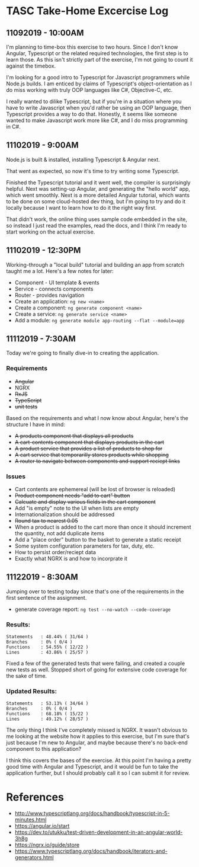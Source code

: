 # TASC Take-Home Excercise Log

## 11092019 - 10:00AM
I'm planning to time-box this exercise to two hours.  Since I don't know Angular, Typescript or the related required technologies, the first step is to learn those.  As this isn't strictly part of the exercise, I'm not going to count it against the timebox.

I'm looking for a good intro to Typescript for Javascript programmers while Node.js builds.  I am enticed by claims of Typescript's object-orientation as I do miss working with truly OOP languages like C#, Objective-C, etc.

I really wanted to dilike Typescript, but if you're in a situation where you have to write Javascript when you'd rather be using an OOP language, then Typescript provides a way to do that.  Honestly, it seems like someone wanted to make Javascript work more like C#, and I do miss programming in C#.


## 11102019 - 9:00AM

Node.js is built & installed, installing Typescript & Angular next.  

That went as expected, so now it's time to try writing some Typescript.

Finished the Typescript tutorial and it went well, the compiler is surprisingly helpful.  Next was setting-up Angular, and generating the "hello world" app, which went smoothly.  Next is a more detailed Angular tutorial, which wants to be done on some cloud-hosted dev thing, but I'm going to try and do it locally because I want to learn how to do it the right way first.

That didn't work, the online thing uses sample code embedded in the site, so instead I just read the examples, read the docs, and I think I'm ready to start working on the actual exercise.


## 11102019 - 12:30PM

Working-through a "local build" tutorial and building an app from scratch taught me a lot.  Here's a few notes for later:

* Component - UI template & events
* Service - connects components
* Router - provides navigation
* Create an application: `ng new <name>`
* Create a component: `ng generate component <name>`
* Create a service: `ng generate service <name>`
* Add a module: `ng generate module app-routing --flat --module=app`


## 11112019 - 7:30AM

Today we're going to finally dive-in to creating the application.  

### Requirements

* ~~Angular~~
* NGRX
* ~~RxJS~~
* ~~TypeScript~~
* ~~unit tests~~


Based on the requirements and what I now know about Angular, here's the structure I have in mind:

* ~~A products component that displays all products~~
* ~~A cart-contents component that displays products in the cart~~
* ~~A product service that provides a list of products to shop for~~
* ~~A cart service that temporarilly stores products while shopping~~
* ~~A router to navigate between components and support reciept links~~

### Issues

* Cart contents are ephemereal (will be lost of browser is reloaded)
* ~~Product component needs "add to cart" button~~
* ~~Calcuate and display various fields in the cart component~~
* Add "is empty" note to the UI when lists are empty
* Internationalization should be addressed
* ~~Round tax to nearest 0.05~~
* When a product is added to the cart more than once it should increment the quantity, not add duplicate items
* Add a "place order" button to the basket to generate a static receipt
* Some system configuration parameters for tax, duty, etc.
* How to persist order/reciept data
* Exactly what NGRX is and how to incorprate it

## 11122019 - 8:30AM

Jumping over to testing today since that's one of the requirements in the first sentence of the assignment.

* generate coverage report: `ng test --no-watch --code-coverage`

### Results:

```
Statements   : 48.44% ( 31/64 )
Branches     : 0% ( 0/4 )
Functions    : 54.55% ( 12/22 )
Lines        : 43.86% ( 25/57 )
```

Fixed a few of the generated tests that were failing, and created a couple new tests as well.  Stopped short of going for extensive code coverage for the sake of time.

### Updated Results:

```
Statements   : 53.13% ( 34/64 )
Branches     : 0% ( 0/4 )
Functions    : 68.18% ( 15/22 )
Lines        : 49.12% ( 28/57 )
```

The only thing I think I've completely missed is NGRX.  It wasn't obvious to me looking at the website how it applies to this exercise, but I'm sure that's just because I'm new to Angular, and maybe because there's no back-end component to this application?

I think this covers the bases of the exercise.  At this point I'm having a pretty good time with Angular and Typescript, and it would be fun to take the application further, but I should probably call it so I can submit it for review.


# References

* http://www.typescriptlang.org/docs/handbook/typescript-in-5-minutes.html
* https://angular.io/start
* https://dev.to/utukku/test-driven-development-in-an-angular-world-3h8g
* https://ngrx.io/guide/store
* https://www.typescriptlang.org/docs/handbook/iterators-and-generators.html
